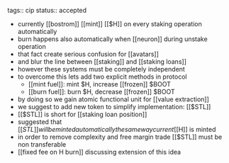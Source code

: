 tags:: cip
status:: accepted

- currently [[bostrom]] [[mint]] [[$H]] on every staking operation automatically
- burn happens also automatically when [[neuron]] during unstake operation
- that fact create serious confusion for [[avatars]]
- and blur the line between [[staking]] and [[staking loans]]
- however these systems must be completely independent
- to overcome this lets add two explicit methods in protocol
	- [[mint fuel]]: mint $H, increase [[frozen]] $BOOT
	- [[burn fuel]]: burn $H, decrease [[frozen]] $BOOT
- by doing so we gain atomic functional unit for [[value extraction]]
- we suggest to add new token to simplify implementation: [[$STL]]
- [[$STL]] is short for [[staking loan position]]
- suggested that [[$STL]] will be minted automatically the same way current [[$H]] is minted
- in order to remove complexity and free margin trade [[$STL]] must be non transferable
- [[fixed fee on H burn]] discussing extension of this idea